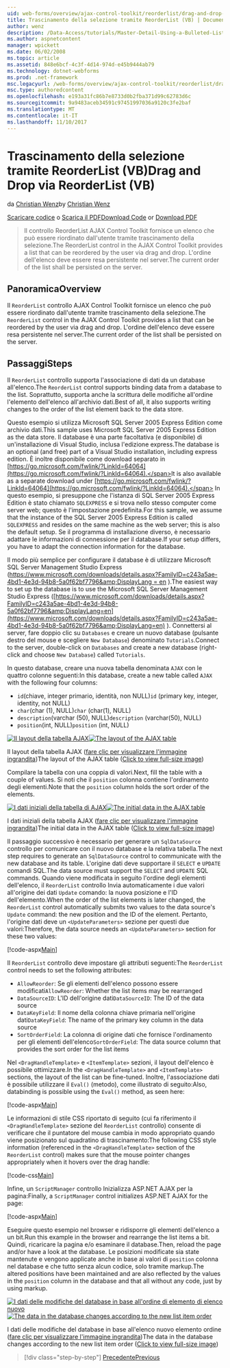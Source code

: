 ```yaml
---
uid: web-forms/overview/ajax-control-toolkit/reorderlist/drag-and-drop-via-reorderlist-vb
title: Trascinamento della selezione tramite ReorderList (VB) | Documenti Microsoft
author: wenz
description: /Data-Access/tutorials/Master-Detail-Using-a-Bulleted-List-of-master-Records-with-a-Details-DataList-vb
ms.author: aspnetcontent
manager: wpickett
ms.date: 06/02/2008
ms.topic: article
ms.assetid: 848e6bcf-4c3f-4d14-974d-e45b9444ab79
ms.technology: dotnet-webforms
ms.prod: .net-framework
msc.legacyurl: /web-forms/overview/ajax-control-toolkit/reorderlist/drag-and-drop-via-reorderlist-vb
msc.type: authoredcontent
ms.openlocfilehash: e193a31fc86b7e8733d0b2fba371d99c62783d6c
ms.sourcegitcommit: 9a9483aceb34591c97451997036a9120c3fe2baf
ms.translationtype: MT
ms.contentlocale: it-IT
ms.lasthandoff: 11/10/2017
---
```

<a name="drag-and-drop-via-reorderlist-vb"></a><span data-ttu-id="9048b-103">Trascinamento della selezione tramite ReorderList (VB)</span><span class="sxs-lookup"><span data-stu-id="9048b-103">Drag and Drop via ReorderList (VB)</span></span>
====================
<span data-ttu-id="9048b-104">da [Christian Wenz](https://github.com/wenz)</span><span class="sxs-lookup"><span data-stu-id="9048b-104">by [Christian Wenz](https://github.com/wenz)</span></span>

<span data-ttu-id="9048b-105">[Scaricare codice](http://download.microsoft.com/download/9/3/f/93f8daea-bebd-4821-833b-95205389c7d0/ReorderList5.vb.zip) o [Scarica il PDF](http://download.microsoft.com/download/2/d/c/2dc10e34-6983-41d4-9c08-f78f5387d32b/reorderlist5VB.pdf)</span><span class="sxs-lookup"><span data-stu-id="9048b-105">[Download Code](http://download.microsoft.com/download/9/3/f/93f8daea-bebd-4821-833b-95205389c7d0/ReorderList5.vb.zip) or [Download PDF](http://download.microsoft.com/download/2/d/c/2dc10e34-6983-41d4-9c08-f78f5387d32b/reorderlist5VB.pdf)</span></span>

> <span data-ttu-id="9048b-106">Il controllo ReorderList AJAX Control Toolkit fornisce un elenco che può essere riordinato dall'utente tramite trascinamento della selezione.</span><span class="sxs-lookup"><span data-stu-id="9048b-106">The ReorderList control in the AJAX Control Toolkit provides a list that can be reordered by the user via drag and drop.</span></span> <span data-ttu-id="9048b-107">L'ordine dell'elenco deve essere resa persistente nel server.</span><span class="sxs-lookup"><span data-stu-id="9048b-107">The current order of the list shall be persisted on the server.</span></span>


## <a name="overview"></a><span data-ttu-id="9048b-108">Panoramica</span><span class="sxs-lookup"><span data-stu-id="9048b-108">Overview</span></span>

<span data-ttu-id="9048b-109">Il `ReorderList` controllo AJAX Control Toolkit fornisce un elenco che può essere riordinato dall'utente tramite trascinamento della selezione.</span><span class="sxs-lookup"><span data-stu-id="9048b-109">The `ReorderList` control in the AJAX Control Toolkit provides a list that can be reordered by the user via drag and drop.</span></span> <span data-ttu-id="9048b-110">L'ordine dell'elenco deve essere resa persistente nel server.</span><span class="sxs-lookup"><span data-stu-id="9048b-110">The current order of the list shall be persisted on the server.</span></span>

## <a name="steps"></a><span data-ttu-id="9048b-111">Passaggi</span><span class="sxs-lookup"><span data-stu-id="9048b-111">Steps</span></span>

<span data-ttu-id="9048b-112">Il `ReorderList` controllo supporta l'associazione di dati da un database all'elenco.</span><span class="sxs-lookup"><span data-stu-id="9048b-112">The `ReorderList` control supports binding data from a database to the list.</span></span> <span data-ttu-id="9048b-113">Soprattutto, supporta anche la scrittura delle modifiche all'ordine l'elemento dell'elenco all'archivio dati.</span><span class="sxs-lookup"><span data-stu-id="9048b-113">Best of all, it also supports writing changes to the order of the list element back to the data store.</span></span>

<span data-ttu-id="9048b-114">Questo esempio si utilizza Microsoft SQL Server 2005 Express Edition come archivio dati.</span><span class="sxs-lookup"><span data-stu-id="9048b-114">This sample uses Microsoft SQL Server 2005 Express Edition as the data store.</span></span> <span data-ttu-id="9048b-115">Il database è una parte facoltativa (e disponibile) di un'installazione di Visual Studio, inclusa l'edizione express.</span><span class="sxs-lookup"><span data-stu-id="9048b-115">The database is an optional (and free) part of a Visual Studio installation, including express edition.</span></span> <span data-ttu-id="9048b-116">È inoltre disponibile come download separato in [https://go.microsoft.com/fwlink/?LinkId=64064](https://go.microsoft.com/fwlink/?LinkId=64064).</span><span class="sxs-lookup"><span data-stu-id="9048b-116">It is also available as a separate download under [https://go.microsoft.com/fwlink/?LinkId=64064](https://go.microsoft.com/fwlink/?LinkId=64064).</span></span> <span data-ttu-id="9048b-117">In questo esempio, si presuppone che l'istanza di SQL Server 2005 Express Edition è stato chiamato `SQLEXPRESS` e si trova nello stesso computer come server web; questo è l'impostazione predefinita.</span><span class="sxs-lookup"><span data-stu-id="9048b-117">For this sample, we assume that the instance of the SQL Server 2005 Express Edition is called `SQLEXPRESS` and resides on the same machine as the web server; this is also the default setup.</span></span> <span data-ttu-id="9048b-118">Se il programma di installazione diverso, è necessario adattare le informazioni di connessione per il database.</span><span class="sxs-lookup"><span data-stu-id="9048b-118">If your setup differs, you have to adapt the connection information for the database.</span></span>

<span data-ttu-id="9048b-119">Il modo più semplice per configurare il database è di utilizzare Microsoft SQL Server Management Studio Express ([https://www.microsoft.com/downloads/details.aspx?FamilyID=c243a5ae-4bd1-4e3d-94b8-5a0f62bf7796&amp;DisplayLang = en](https://www.microsoft.com/downloads/details.aspx?FamilyID=c243a5ae-4bd1-4e3d-94b8-5a0f62bf7796&amp;DisplayLang=en) ).</span><span class="sxs-lookup"><span data-stu-id="9048b-119">The easiest way to set up the database is to use the Microsoft SQL Server Management Studio Express ([https://www.microsoft.com/downloads/details.aspx?FamilyID=c243a5ae-4bd1-4e3d-94b8-5a0f62bf7796&amp;DisplayLang=en](https://www.microsoft.com/downloads/details.aspx?FamilyID=c243a5ae-4bd1-4e3d-94b8-5a0f62bf7796&amp;DisplayLang=en) ).</span></span> <span data-ttu-id="9048b-120">Connettersi al server, fare doppio clic su `Databases` e creare un nuovo database (pulsante destro del mouse e scegliere `New Database`) denominato `Tutorials`.</span><span class="sxs-lookup"><span data-stu-id="9048b-120">Connect to the server, double-click on `Databases` and create a new database (right-click and choose `New Database`) called `Tutorials`.</span></span>

<span data-ttu-id="9048b-121">In questo database, creare una nuova tabella denominata `AJAX` con le quattro colonne seguenti:</span><span class="sxs-lookup"><span data-stu-id="9048b-121">In this database, create a new table called `AJAX` with the following four columns:</span></span>

- <span data-ttu-id="9048b-122">`id`(chiave, integer primario, identità, non NULL)</span><span class="sxs-lookup"><span data-stu-id="9048b-122">`id` (primary key, integer, identity, not NULL)</span></span>
- <span data-ttu-id="9048b-123">`char`(char (1), NULL)</span><span class="sxs-lookup"><span data-stu-id="9048b-123">`char` (char(1), NULL)</span></span>
- <span data-ttu-id="9048b-124">`description`(varchar (50), NULL)</span><span class="sxs-lookup"><span data-stu-id="9048b-124">`description` (varchar(50), NULL)</span></span>
- <span data-ttu-id="9048b-125">`position`(int, NULL)</span><span class="sxs-lookup"><span data-stu-id="9048b-125">`position` (int, NULL)</span></span>


<span data-ttu-id="9048b-126">[![Il layout della tabella AJAX](drag-and-drop-via-reorderlist-vb/_static/image2.png)](drag-and-drop-via-reorderlist-vb/_static/image1.png)</span><span class="sxs-lookup"><span data-stu-id="9048b-126">[![The layout of the AJAX table](drag-and-drop-via-reorderlist-vb/_static/image2.png)](drag-and-drop-via-reorderlist-vb/_static/image1.png)</span></span>

<span data-ttu-id="9048b-127">Il layout della tabella AJAX ([fare clic per visualizzare l'immagine ingrandita](drag-and-drop-via-reorderlist-vb/_static/image3.png))</span><span class="sxs-lookup"><span data-stu-id="9048b-127">The layout of the AJAX table ([Click to view full-size image](drag-and-drop-via-reorderlist-vb/_static/image3.png))</span></span>


<span data-ttu-id="9048b-128">Compilare la tabella con una coppia di valori.</span><span class="sxs-lookup"><span data-stu-id="9048b-128">Next, fill the table with a couple of values.</span></span> <span data-ttu-id="9048b-129">Si noti che il `position` colonna contiene l'ordinamento degli elementi.</span><span class="sxs-lookup"><span data-stu-id="9048b-129">Note that the `position` column holds the sort order of the elements.</span></span>


<span data-ttu-id="9048b-130">[![I dati iniziali della tabella di AJAX](drag-and-drop-via-reorderlist-vb/_static/image5.png)](drag-and-drop-via-reorderlist-vb/_static/image4.png)</span><span class="sxs-lookup"><span data-stu-id="9048b-130">[![The initial data in the AJAX table](drag-and-drop-via-reorderlist-vb/_static/image5.png)](drag-and-drop-via-reorderlist-vb/_static/image4.png)</span></span>

<span data-ttu-id="9048b-131">I dati iniziali della tabella AJAX ([fare clic per visualizzare l'immagine ingrandita](drag-and-drop-via-reorderlist-vb/_static/image6.png))</span><span class="sxs-lookup"><span data-stu-id="9048b-131">The initial data in the AJAX table ([Click to view full-size image](drag-and-drop-via-reorderlist-vb/_static/image6.png))</span></span>


<span data-ttu-id="9048b-132">Il passaggio successivo è necessario per generare un `SqlDataSource` controllo per comunicare con il nuovo database e la relativa tabella.</span><span class="sxs-lookup"><span data-stu-id="9048b-132">The next step requires to generate an `SqlDataSource` control to communicate with the new database and its table.</span></span> <span data-ttu-id="9048b-133">L'origine dati deve supportare il `SELECT` e `UPDATE` comandi SQL.</span><span class="sxs-lookup"><span data-stu-id="9048b-133">The data source must support the `SELECT` and `UPDATE` SQL commands.</span></span> <span data-ttu-id="9048b-134">Quando viene modificata in seguito l'ordine degli elementi dell'elenco, il `ReorderList` controllo Invia automaticamente i due valori all'origine dei dati `Update` comando: la nuova posizione e l'ID dell'elemento.</span><span class="sxs-lookup"><span data-stu-id="9048b-134">When the order of the list elements is later changed, the `ReorderList` control automatically submits two values to the data source's `Update` command: the new position and the ID of the element.</span></span> <span data-ttu-id="9048b-135">Pertanto, l'origine dati deve un `<UpdateParameters>` sezione per questi due valori:</span><span class="sxs-lookup"><span data-stu-id="9048b-135">Therefore, the data source needs an `<UpdateParameters>` section for these two values:</span></span>

[!code-aspx[Main](drag-and-drop-via-reorderlist-vb/samples/sample1.aspx)]

<span data-ttu-id="9048b-136">Il `ReorderList` controllo deve impostare gli attributi seguenti:</span><span class="sxs-lookup"><span data-stu-id="9048b-136">The `ReorderList` control needs to set the following attributes:</span></span>

- <span data-ttu-id="9048b-137">`AllowReorder`: Se gli elementi dell'elenco possono essere modificati</span><span class="sxs-lookup"><span data-stu-id="9048b-137">`AllowReorder`: Whether the list items may be rearranged</span></span>
- <span data-ttu-id="9048b-138">`DataSourceID`: L'ID dell'origine dati</span><span class="sxs-lookup"><span data-stu-id="9048b-138">`DataSourceID`: The ID of the data source</span></span>
- <span data-ttu-id="9048b-139">`DataKeyField`: Il nome della colonna chiave primaria nell'origine dati</span><span class="sxs-lookup"><span data-stu-id="9048b-139">`DataKeyField`: The name of the primary key column in the data source</span></span>
- <span data-ttu-id="9048b-140">`SortOrderField`: La colonna di origine dati che fornisce l'ordinamento per gli elementi dell'elenco</span><span class="sxs-lookup"><span data-stu-id="9048b-140">`SortOrderField`: The data source column that provides the sort order for the list items</span></span>

<span data-ttu-id="9048b-141">Nel `<DragHandleTemplate>` e `<ItemTemplate>` sezioni, il layout dell'elenco è possibile ottimizzare.</span><span class="sxs-lookup"><span data-stu-id="9048b-141">In the `<DragHandleTemplate>` and `<ItemTemplate>` sections, the layout of the list can be fine-tuned.</span></span> <span data-ttu-id="9048b-142">Inoltre, l'associazione dati è possibile utilizzare il `Eval()` (metodo), come illustrato di seguito:</span><span class="sxs-lookup"><span data-stu-id="9048b-142">Also, databinding is possible using the `Eval()` method, as seen here:</span></span>

[!code-aspx[Main](drag-and-drop-via-reorderlist-vb/samples/sample2.aspx)]

<span data-ttu-id="9048b-143">Le informazioni di stile CSS riportato di seguito (cui fa riferimento il `<DragHandleTemplate>` sezione del `ReorderList` controllo) consente di verificare che il puntatore del mouse cambia in modo appropriato quando viene posizionato sul quadratino di trascinamento:</span><span class="sxs-lookup"><span data-stu-id="9048b-143">The following CSS style information (referenced in the `<DragHandleTemplate>` section of the `ReorderList` control) makes sure that the mouse pointer changes appropriately when it hovers over the drag handle:</span></span>

[!code-css[Main](drag-and-drop-via-reorderlist-vb/samples/sample3.css)]

<span data-ttu-id="9048b-144">Infine, un `ScriptManager` controllo Inizializza ASP.NET AJAX per la pagina:</span><span class="sxs-lookup"><span data-stu-id="9048b-144">Finally, a `ScriptManager` control initializes ASP.NET AJAX for the page:</span></span>

[!code-aspx[Main](drag-and-drop-via-reorderlist-vb/samples/sample4.aspx)]

<span data-ttu-id="9048b-145">Eseguire questo esempio nel browser e ridisporre gli elementi dell'elenco a un bit.</span><span class="sxs-lookup"><span data-stu-id="9048b-145">Run this example in the browser and rearrange the list items a bit.</span></span> <span data-ttu-id="9048b-146">Quindi, ricaricare la pagina e/o esaminare il database.</span><span class="sxs-lookup"><span data-stu-id="9048b-146">Then, reload the page and/or have a look at the database.</span></span> <span data-ttu-id="9048b-147">Le posizioni modificate sia state mantenute e vengono applicate anche in base ai valori di `position` colonna nel database e che tutto senza alcun codice, solo tramite markup.</span><span class="sxs-lookup"><span data-stu-id="9048b-147">The altered positions have been maintained and are also reflected by the values in the `position` column in the database and that all without any code, just by using markup.</span></span>


<span data-ttu-id="9048b-148">[![I dati delle modifiche del database in base all'ordine di elemento di elenco nuovo](drag-and-drop-via-reorderlist-vb/_static/image8.png)](drag-and-drop-via-reorderlist-vb/_static/image7.png)</span><span class="sxs-lookup"><span data-stu-id="9048b-148">[![The data in the database changes according to the new list item order](drag-and-drop-via-reorderlist-vb/_static/image8.png)](drag-and-drop-via-reorderlist-vb/_static/image7.png)</span></span>

<span data-ttu-id="9048b-149">I dati delle modifiche del database in base all'elenco nuovo elemento ordine ([fare clic per visualizzare l'immagine ingrandita](drag-and-drop-via-reorderlist-vb/_static/image9.png))</span><span class="sxs-lookup"><span data-stu-id="9048b-149">The data in the database changes according to the new list item order ([Click to view full-size image](drag-and-drop-via-reorderlist-vb/_static/image9.png))</span></span>

>[!div class="step-by-step"]
[<span data-ttu-id="9048b-150">Precedente</span><span class="sxs-lookup"><span data-stu-id="9048b-150">Previous</span></span>](using-postbacks-with-reorderlist-vb.md)
